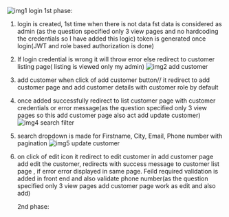 ![img1 login](https://github.com/Anuradha-A-H/customer-appplication/assets/119663653/a19554eb-2437-48d7-b4e7-d343ee4eaaf4)
1st phase:
1) login is created, 1st time when there is not data fst data is considered as admin (as the question specified only 3 view pages and no hardcoding the credentials so I have added this logic)
   token is generated once login(JWT  and role based authorization is done)
3) If login credential is wrong it will throw error else redirect to customer listing page( listing is viewed only my admin)
 ![img2 add customer](https://github.com/Anuradha-A-H/customer-appplication/assets/119663653/0068bd6e-156c-48a3-8a00-92423791310e)
4) add customer when click of add customer button// it redirect to add customer page and add customer details with customer role by default
5) once added successfully redirect to list customer page with customer credentials or error message(as the question specified only 3 view pages so this add customer page also act add update customer)
![img4 search filter](https://github.com/Anuradha-A-H/customer-appplication/assets/119663653/f03d72c8-bb44-4daf-b037-f2af7bde46dc)
6) search dropdown is made for Firstname, City, Email, Phone number with pagination
 ![img5 update customer](https://github.com/Anuradha-A-H/customer-appplication/assets/119663653/c5fd4f61-0514-4a1e-83c8-06f66585eb23)
7) on click of edit icon it redirect to  edit customer in add customer page add edit the customer, redirects with success message to customer list page , if error error displayed in same page. Feild required validation is added in front end and also validate phone number(as the question specified only 3 view pages add customer page work as edit and also add)

   2nd phase:
   

